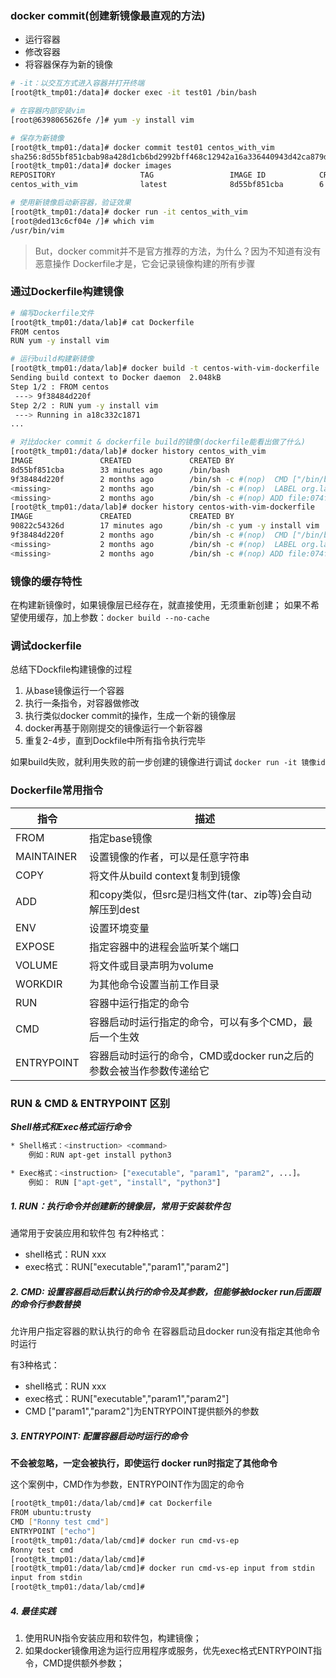 
### docker commit(创建新镜像最直观的方法)

* 运行容器
* 修改容器
* 将容器保存为新的镜像

```bash
# -it：以交互方式进入容器并打开终端
[root@tk_tmp01:/data]# docker exec -it test01 /bin/bash

# 在容器内部安装vim
[root@6398065626fe /]# yum -y install vim

# 保存为新镜像
[root@tk_tmp01:/data]# docker commit test01 centos_with_vim
sha256:8d55bf851cbab98a428d1cb6bd2992bff468c12942a16a336440943d42ca879d
[root@tk_tmp01:/data]# docker images
REPOSITORY                   TAG                 IMAGE ID            CREATED             SIZE
centos_with_vim              latest              8d55bf851cba        6 seconds ago       347MB

# 使用新镜像启动新容器，验证效果
[root@tk_tmp01:/data]# docker run -it centos_with_vim
[root@ded13c6cf04e /]# which vim
/usr/bin/vim

```

> But，docker commit并不是官方推荐的方法，为什么？因为不知道有没有恶意操作
Dockerfile才是，它会记录镜像构建的所有步骤

### 通过Dockerfile构建镜像

```bash
# 编写Dockerfile文件
[root@tk_tmp01:/data/lab]# cat Dockerfile
FROM centos
RUN yum -y install vim

# 运行build构建新镜像
[root@tk_tmp01:/data/lab]# docker build -t centos-with-vim-dockerfile .
Sending build context to Docker daemon  2.048kB
Step 1/2 : FROM centos
 ---> 9f38484d220f
Step 2/2 : RUN yum -y install vim
 ---> Running in a18c332c1871
...

# 对比docker commit & dockerfile build的镜像(dockerfile能看出做了什么)
[root@tk_tmp01:/data/lab]# docker history centos_with_vim
IMAGE               CREATED             CREATED BY                                      SIZE                COMMENT
8d55bf851cba        33 minutes ago      /bin/bash                                       145MB
9f38484d220f        2 months ago        /bin/sh -c #(nop)  CMD ["/bin/bash"]            0B
<missing>           2 months ago        /bin/sh -c #(nop)  LABEL org.label-schema.sc…   0B
<missing>           2 months ago        /bin/sh -c #(nop) ADD file:074f2c974463ab38c…   202MB
[root@tk_tmp01:/data/lab]# docker history centos-with-vim-dockerfile
IMAGE               CREATED             CREATED BY                                      SIZE                COMMENT
90822c54326d        17 minutes ago      /bin/sh -c yum -y install vim                   150MB
9f38484d220f        2 months ago        /bin/sh -c #(nop)  CMD ["/bin/bash"]            0B
<missing>           2 months ago        /bin/sh -c #(nop)  LABEL org.label-schema.sc…   0B
<missing>           2 months ago        /bin/sh -c #(nop) ADD file:074f2c974463ab38c…   202MB


```

### 镜像的缓存特性

在构建新镜像时，如果镜像层已经存在，就直接使用，无须重新创建；
如果不希望使用缓存，加上参数：`docker build --no-cache`

### 调试dockerfile

总结下Dockfile构建镜像的过程
1. 从base镜像运行一个容器
2. 执行一条指令，对容器做修改
3. 执行类似docker commit的操作，生成一个新的镜像层
4. docker再基于刚刚提交的镜像运行一个新容器
5. 重复2-4步，直到Dockfile中所有指令执行完毕

如果build失败，就利用失败的前一步创建的镜像进行调试
`docker run -it 镜像id`


### Dockerfile常用指令
| 指令        | 描述 |
| ---        | --- |
| FROM       | 指定base镜像 |
| MAINTAINER | 设置镜像的作者，可以是任意字符串 |
| COPY       | 将文件从build context复制到镜像 |
| ADD        | 和copy类似，但src是归档文件(tar、zip等)会自动解压到dest |
| ENV        | 设置环境变量 |
| EXPOSE     | 指定容器中的进程会监听某个端口 |
| VOLUME     | 将文件或目录声明为volume |
| WORKDIR    | 为其他命令设置当前工作目录 |
| RUN        | 容器中运行指定的命令 |
| CMD        | 容器启动时运行指定的命令，可以有多个CMD，最后一个生效 |
| ENTRYPOINT | 容器启动时运行的命令，CMD或docker run之后的参数会被当作参数传递给它 |


### RUN & CMD & ENTRYPOINT 区别

***Shell格式和Exec格式运行命令***
```bash
* Shell格式：<instruction> <command>
    例如：RUN apt-get install python3

* Exec格式：<instruction> ["executable", "param1", "param2", ...]。
    例如： RUN ["apt-get", "install", "python3"]
```

##### 1. RUN：执行命令并创建新的镜像层，常用于安装软件包
通常用于安装应用和软件包
有2种格式：
* shell格式：RUN xxx
* exec格式：RUN["executable","param1","param2"]

##### 2. CMD: 设置容器启动后默认执行的命令及其参数，但能够被docker run后面跟的命令行参数替换
允许用户指定容器的默认执行的命令
在容器启动且docker run没有指定其他命令时运行

有3种格式：
* shell格式：RUN xxx
* exec格式：RUN["executable","param1","param2"]
* CMD ["param1","param2"]为ENTRYPOINT提供额外的参数

##### 3. ENTRYPOINT: 配置容器启动时运行的命令
**不会被忽略，一定会被执行，即使运行 docker run时指定了其他命令**

这个案例中，CMD作为参数，ENTRYPOINT作为固定的命令
```bash
[root@tk_tmp01:/data/lab/cmd]# cat Dockerfile
FROM ubuntu:trusty
CMD ["Ronny test cmd"]
ENTRYPOINT ["echo"]
[root@tk_tmp01:/data/lab/cmd]# docker run cmd-vs-ep
Ronny test cmd
[root@tk_tmp01:/data/lab/cmd]#
[root@tk_tmp01:/data/lab/cmd]# docker run cmd-vs-ep input from stdin
input from stdin
[root@tk_tmp01:/data/lab/cmd]#

```

##### 4. 最佳实践
1. 使用RUN指令安装应用和软件包，构建镜像；
2. 如果docker镜像用途为运行应用程序或服务，优先exec格式ENTRYPOINT指令，CMD提供额外参数；






























































